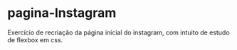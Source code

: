 # pagina-Instagram
Exercício de recriação da página inicial do instagram, com intuito de estudo de flexbox em css.
